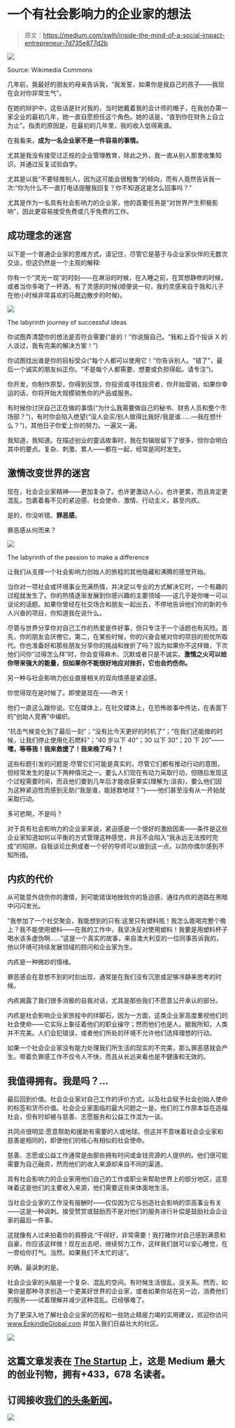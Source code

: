 # 一个有社会影响力的企业家的想法

> 原文：<https://medium.com/swlh/inside-the-mind-of-a-social-impact-entrepreneur-7d735e877d2b>

![](img/8b57e7b1ec9ab13b5debf83abcc34755.png)

Source: Wikimedia Commons

几年前，我最好的朋友的母亲告诉我，“我发誓，如果你是我自己的孩子——我现在会对你非常生气”。

在她的辩护中，这些话是针对我的，当时她戴着我的会计师的帽子，在我创办第一家企业的最初几年，她一直自愿担任这个角色。她的话是，“直到你在财务上自立为止”。指责的原因是，在最初的几年里，我的收入低得离谱。

在我看来，**成为一名企业家不是一件容易的事情。**

尤其是我没有接受过正规的企业管理教育，除此之外，我一直从别人那里收集知识，并通过反复试验自学。

尤其是以我“不要轻推别人，因为这可能会很粗鲁”的倾向，而有人竟然告诉我一次:“你为什么不一直打电话提醒我回复？你不知道这是怎么回事吗？”

尤其是作为一名具有社会影响力的企业家，他的首要任务是“对世界产生积极影响”，因此更容易接受免费或几乎免费的工作。

## **成功理念的迷宫**

以下是一个普通企业家的思维方式，请记住，尽管它是基于与企业家伙伴的无数次交谈，但这仍然是一个主观的解释:

你有一个“灵光一现”的时刻——在淋浴的时候，在入睡之前，在冥想静修的时候，或者当你多喝了一杯酒，有了灵感的时候(顺便说一句，我的灵感来自于我和儿子在他小时候非常喜欢的马厩边散步的时候)。

![](img/1d8e67b52d352baaae49c838584b62f0.png)

The labyrinth journey of successful ideas

你试图弄清楚你的想法是否符合需要(“是的！”你说服自己。“我和上百个投诉 X 的人谈过，我有完美的解决方案！”)

你试图找出谁是你的目标受众(“每个人都可以使用它！”你告诉别人。"错了"，最后一个诚实的朋友纠正你。“不是每个人都需要、想要或负担得起。请专注”)。

你开发，你制作原型，你得到反馈，你投资或寻找投资者，你开始营销，如果你幸运的话，你将开始大规模销售你的产品或服务。

有时候你讨厌自己正在做的事情(“为什么我需要做自己的秘书、财务人员和整个市场部？”)，有时你会陷入绝望(“没人会买/别人做得比我好/我是谁……—我在想什么？”)，其他日子你爱上你的努力。一遍又一遍。

我知道，我知道。在描述创业的童话故事时，我在剪辑层留下了很多，但你会明白其中的要点。复杂、刺激、累人——都在一起，经常是同时发生。

## **激情改变世界的迷宫**

现在，社会企业家精神——更加复杂了。也许更激动人心，也许更累，而且肯定更混乱，包裹着看不见的紧迫感、社会使命、激情、行动主义，甚至内疚。

是的，你没听错。**罪恶感**。

罪恶感从何而来？

![](img/8614a41d9d633eef2df41bb3b00f555e.png)

The labyrinth of the passion to make a difference

让我们从支撑一个社会影响力创始人的旅程的其他隐藏和沸腾的感觉开始。

当你对一项社会或环境事业充满热情，并决定以专业的方式解决它时，一个有趣的过程就发生了。你的热情逐渐发展到你感兴趣的主要领域——这几乎是你唯一可以谈论的话题。如果你曾经在社交场合和朋友一起出去，不停地告诉他们你的新的令人兴奋的项目，你知道我在说什么。

尽管与世界分享你对自己工作的热爱是件好事，但只专注于一个话题也有风险。首先，你的朋友会厌倦它。第二，在某些时候，你的兴奋会被对你的项目的担忧所取代。你也准备好和那些朋友分享你的挑战和挫折了吗？因为如果你不这样做，下次他们问你“过得怎么样”时，你会变得麻木、沉默或者只是不诚实。**激情之火可以给你带来强大的能量，但如果你不能很好地应对挫折，它也会灼伤你。**

另一种与社会影响力创业直接相关的双向情感是紧迫感。

你觉得现在是时候了。即使是现在——昨天！

他们一直这么跟你说。它在媒体上，在社交媒体上，在恐怖故事中传达，在表面下的“创始人竞赛”中编织。

“抗击气候变化到了最后一刻”；“没有比今天更好的时机了”；“在我们还能做的时候，让我们停止使用化石燃料”；“40 岁以下 40”；30 以下 30”；20 下 20”——**嘿，等等我！我来救援了！我来晚了吗？！**

这些标题引发的问题是:尽管它们可能是真实的，尽管它们都有推动行动的意图，但经常发生的是以下两种情况之一。要么人们现在有动力采取行动，但随后发现这个过程需要时间，而且他们要到几年后才能收获果实(理解为:沮丧)，要么他们因为这种紧迫性而感到无助(“我是谁，能拯救地球？”)——他们甚至没有从一开始就采取行动。

多可悲啊，不是吗？

对于具有社会影响力的企业家来说，紧迫感是一个很好的激励因素——条件是这些企业家知道如何以平衡的方式管理这种感觉，并且不会陷入“我永远无法按时完成”的陷阱。自我谈论比例或者一个好的导师可以做到这一点，以防你偶尔感到不知所措。

## **内疚的代价**

从可能意外烧伤你的激情，到可能错误地挫败你的急迫感，通往内疚的道路在黑暗中闪闪发光。

“我参加了一个社交聚会，我能想到的只有:这里只有塑料瓶！我怎么能喝完整个晚上？我不能使用塑料——在我的工作中，我坚决反对使用塑料！我要是用塑料杯子喝水该多虚伪啊……”这是一个真实的故事，来自澳大利亚的一位同事告诉我的，他以环境可持续发展领域的顾问和企业家为生。

内疚是一种微妙的情绪。

罪恶感会在意想不到的时刻出现，通常是在我们没有沉思或足够冷静来思考的时候。

内疚揭露了我们很多消极的自我对话，尤其是那些我们不愿意公开承认的部分。

内疚是社会影响企业家旅程中的绊脚石，因为一方面，这类企业家高度重视他们的社会使命——它实际上象征着他们的职业操守；然而他们也是人。据我所知，人类并不完美。人们会犯错误，或者他们所处的环境不允许他们选择理想的行动。

如果一个社会企业家没有能力处理我们所生活的现实的不完美，那么罪恶感就会产生。带着负罪感工作不仅令人不快，而且从长远来看也是不健康和无效的。

## 我值得拥有。我是吗？…

最后回到价值。社会企业家对自己工作的评价方式，以及社会赋予社会创始人使命的标签和货币价值。社会企业家面临的最大问题之一是，他们的工作原本旨在造福社会，但有时却被与慈善、志愿服务和公益工作混为一谈。

共同点很明显:愿意帮助和援助有需要的人或地球。但这并不意味着社会企业家和慈善是相同的，即使他们的核心有相似的社会使命。

慈善、志愿或公益工作通常是由那些拥有时间或金钱资源的人提供的。他们很可能需要为自己融资，然而他们的收入来源却来自不同的渠道。

具有社会影响力的企业家用他们自己的工作或职业来帮助世界上的部分地区，这意味着这是他们的主要收入来源，他们需要这些来体面地生活。

当社会企业家的工作没有报酬时——仅仅因为它与创造社会影响的崇高事业有关——这是一种讽刺。接受赞赏或鼓励而不是对他们的服务进行补偿是鼓励社会企业家的最后一件事。

这就像有人过来拍着你的肩膀说:“干得好，非常需要！我打赌你对自己感到满意和自豪，你应该这样做！现在出去吧，继续努力工作，这样我们就可以安心睡觉，在一旁给你打气。当然，如果我们不太忙的话”。

的确，最讽刺的是。

社会企业家的头脑是一个复杂、混乱的空间。有时候生活很乱，没关系。然而，如果你是那种寻求创造一个更美好世界的企业家，或者如果你站在另一边，消费他们的服务——试着理解并减少这种混乱。已经够难了。

为了更深入地了解社会企业家的历程和一些防止精疲力竭的实用建议，欢迎你访问 www.EnkindleGlobal.com 并加入我们日益壮大的社区。

[![](img/308a8d84fb9b2fab43d66c117fcc4bb4.png)](https://medium.com/swlh)

## 这篇文章发表在 [The Startup](https://medium.com/swlh) 上，这是 Medium 最大的创业刊物，拥有+433，678 名读者。

## 订阅接收[我们的头条新闻](https://growthsupply.com/the-startup-newsletter/)。

[![](img/b0164736ea17a63403e660de5dedf91a.png)](https://medium.com/swlh)
